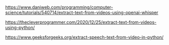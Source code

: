 https://www.daniweb.com/programming/computer-science/tutorials/540714/extract-text-from-videos-using-openai-whisper

https://thecleverprogrammer.com/2020/12/25/extract-text-from-videos-using-python/

https://www.geeksforgeeks.org/extract-speech-text-from-video-in-python/